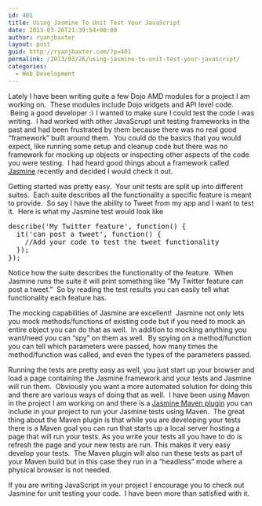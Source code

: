 ```yaml
---
id: 401
title: Using Jasmine To Unit Test Your JavaScript
date: 2013-03-26T21:39:54+00:00
author: ryanjbaxter
layout: post
guid: http://ryanjbaxter.com/?p=401
permalink: /2013/03/26/using-jasmine-to-unit-test-your-javascript/
categories:
  - Web Development
---
```

Lately I have been writing quite a few Dojo AMD modules for a project I am working on.  These modules include Dojo widgets and API level code.  Being a good developer  <img src="http://ryanjbaxter.com/wp-includes/images/smilies/simple-smile.png" alt=":)" class="wp-smiley" style="height: 1em; max-height: 1em;" />I wanted to make sure I could test the code I was writing.  I had worked with other JavaScrupt unit testing frameworks in the past and had been frustrated by them because there was no real good &#8220;framework&#8221; built around them.  You could do the basics that you would expect, like running some setup and cleanup code but there was no framework for mocking up objects or inspecting other aspects of the code you were testing.  I had heard good things about a framework called <a href="http://pivotal.github.com/jasmine/" target="_blank">Jasmine</a> recently and decided I would check it out.

Getting started was pretty easy.  Your unit tests are split up into different suites.  Each suite describes all the functionality a specific feature is meant to provide.  So say I have the ability to Tweet from my app and I want to test it.  Here is what my Jasmine test would look like

<pre>describe('My Twitter feature', function() { 
  it('can post a tweet', function() { 
    //Add your code to test the tweet functionality 
  }); 
}); 
</pre>

Notice how the suite describes the functionality of the feature.  When Jasmine runs the suite it will print something like &#8220;My Twitter feature can post a tweet.&#8221;  So by reading the test results you can easily tell what functionality each feature has.

The mocking capabilities of Jasmine are excellent!  Jasmine not only lets you mock methods/functions of existing code but if you need to mock an entire object you can do that as well.  In addition to mocking anything you want/need you can &#8220;spy&#8221; on them as well.  By spying on a method/function you can tell which parameters were passed, how many times the method/function was called, and even the types of the parameters passed.

Running the tests are pretty easy as well, you just start up your browser and load a page containing the Jasmine framework and your tests and Jasmine will run them.  Obviously you want a more automated solution for doing this and there are various ways of doing that as well.  I have been using Maven in the project I am working on and there is a <a href="http://searls.github.com/jasmine-maven-plugin/index.html" target="_blank">Jasmine Maven plugin</a> you can include in your project to run your Jasmine tests using Maven.  The great thing about the Maven plugin is that while you are developing your tests there is a Maven goal you can run that starts up a local server hosting a page that will run your tests. As you write your tests all you have to do is refresh the page and your new tests are run. This makes it very easy develop your tests.  The Maven plugin will also run these tests as part of your Maven build but in this case they run in a &#8220;headless&#8221; mode where a physical browser is not needed.

If you are writing JavaScript in your project I encourage you to check out Jasmine for unit testing your code.  I have been more than satisfied with it.